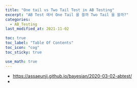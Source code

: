 ```yaml
---
title: "One tail vs Two Tail Test in AB Testing"
excerpt: "AB Test 에서 One Tail 을 쓸까 Two Tail 을 쓸까?"
categories:
  - AB_Testing
last_modified_at: 2021-11-02

toc: true
toc_label: "Table Of Contents"
toc_icon: "cog"
toc_sticky: true

use_math: true
---
```


- https://assaeunji.github.io/bayesian/2020-03-02-abtest/
- 
